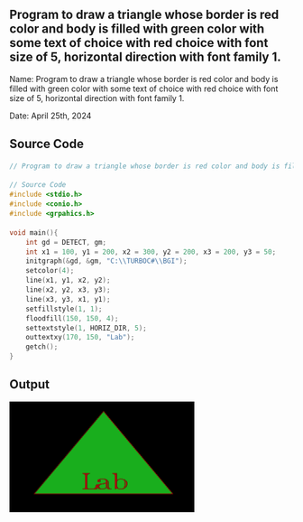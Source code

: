 ## Program to draw a triangle whose border is red color and body is filled with green color with some text of choice with red choice with font size of 5, horizontal direction with font family 1.

Name: Program to draw a triangle whose border is red color and body is filled with green color with some text of choice with red choice with font size of 5, horizontal direction with font family 1.

Date: April 25th, 2024

## Source Code

```c 
// Program to draw a triangle whose border is red color and body is filled with green color with some text of choice with red choice with font size of 5, horizontal direction with font family 1.

// Source Code
#include <stdio.h>
#include <conio.h>
#include <grpahics.h>

void main(){
    int gd = DETECT, gm;
    int x1 = 100, y1 = 200, x2 = 300, y2 = 200, x3 = 200, y3 = 50;
    initgraph(&gd, &gm, "C:\\TURBOC#\\BGI");
    setcolor(4);
    line(x1, y1, x2, y2);
    line(x2, y2, x3, y3);
    line(x3, y3, x1, y1);
    setfillstyle(1, 1);
    floodfill(150, 150, 4);
    settextstyle(1, HORIZ_DIR, 5);
    outtextxy(170, 150, "Lab");
    getch();
}
```

## Output

![Program to Print Hello World](./output.png)